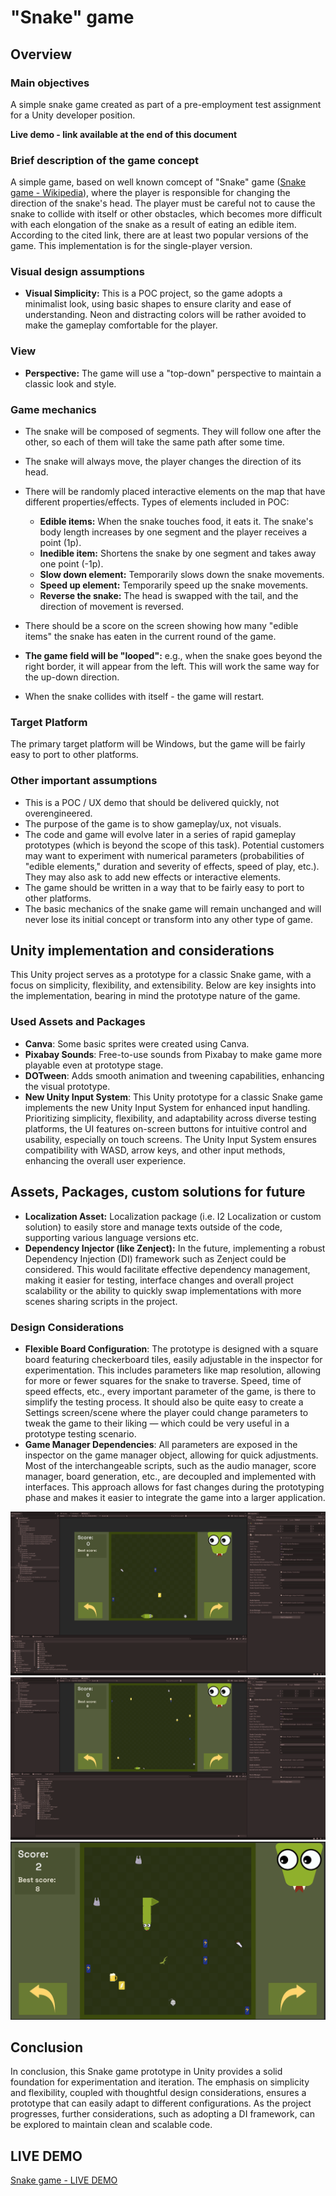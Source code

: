 # "Snake" game

## Overview
### Main objectives
A simple snake game created as part of a pre-employment test assignment for a Unity developer position.

<b> Live demo - link available at the end of this document </b>

### Brief description of the game concept
A simple game, based on well known comcept of "Snake" game ([Snake game - Wikipedia](https://en.wikipedia.org/wiki/Snake_(video_game_genre))),  where the player is responsible for changing the direction of the snake's head. The player must be careful not to cause the snake to collide with itself or other obstacles, which becomes more difficult with each elongation of the snake as a result of eating an edible item. According to the cited link, there are at least two popular versions of the game. This implementation is for the single-player version.


### Visual design assumptions
- **Visual Simplicity:** This is a POC project, so the game adopts a minimalist look, using basic shapes to ensure clarity and ease of understanding. Neon and distracting colors will be rather avoided to make the gameplay comfortable for the player.

### View
- **Perspective:** The game will use a "top-down" perspective to maintain a classic look and style.

### Game mechanics
- The snake will be composed of segments. They will follow one after the other, so each of them will take the same path after some time.
- The snake will always move, the player changes the direction of its head.
- There will be randomly placed interactive elements on the map that have different properties/effects.
  Types of elements included in POC:
  - **Edible items:** When the snake touches food, it eats it. The snake's body length increases by one segment and the player receives a point (1p).
  - **Inedible item:** Shortens the snake by one segment and takes away one point (-1p).
  - **Slow down element:** Temporarily slows down the snake movements.
  - **Speed up element:** Temporarily speed up the snake movements.
  - **Reverse the snake:** The head is swapped with the tail, and the direction of movement is reversed.

- There should be a score on the screen showing how many "edible items" the snake has eaten in the current round of the game.

- **The game field will be "looped":** e.g., when the snake goes beyond the right border, it will appear from the left. This will work the same way for the up-down direction.

- When the snake collides with itself - the game will restart.


### Target Platform
  The primary target platform will be Windows, but the game will be fairly easy to port to other platforms.

### Other important assumptions
- This is a POC / UX demo that should be delivered quickly, not overengineered.
- The purpose of the game is to show gameplay/ux, not visuals.
- The code and game will evolve later in a series of rapid gameplay prototypes (which is beyond the scope of this task). Potential customers may want to experiment with numerical parameters (probabilities of "edible elements," duration and severity of effects, speed of play, etc.). They may also ask to add new effects or interactive elements. 
- The game should be written in a way that to be fairly easy to port to other platforms.
- The basic mechanics of the snake game will remain unchanged and will never lose its initial concept or transform into any other type of game.

## Unity implementation and considerations
This Unity project serves as a prototype for a classic Snake game, with a focus on simplicity, flexibility, and extensibility. Below are key insights into the implementation, bearing in mind the prototype nature of the game.

### Used Assets and Packages
- **Canva**: Some basic sprites were created using Canva.
- **Pixabay Sounds**: Free-to-use sounds from Pixabay to make game more playable even at prototype stage.
- **DOTween**: Adds smooth animation and tweening capabilities, enhancing the visual prototype.
- **New Unity Input System**: This Unity prototype for a classic Snake game implements the new Unity Input System for enhanced input handling. Prioritizing simplicity, flexibility, and adaptability across diverse testing platforms, the UI features on-screen buttons for intuitive control and usability, especially on touch screens. The Unity Input System ensures compatibility with WASD, arrow keys, and other input methods, enhancing the overall user experience.

## Assets, Packages, custom solutions for future
- **Localization Asset:** Localization package (i.e. I2 Localization or custom solution) to easily store and manage texts outside of the code, supporting various language versions etc.
- **Dependency Injector (like Zenject):** In the future, implementing a robust Dependency Injection (DI) framework such as Zenject could be considered. This would facilitate effective dependency management, making it easier for testing, interface changes and overall project scalability or the ability to quickly swap implementations with more scenes sharing scripts in the project.

### Design Considerations

- **Flexible Board Configuration**: The prototype is designed with a square board featuring checkerboard tiles, easily adjustable in the inspector for experimentation. This includes parameters like map resolution, allowing for more or fewer squares for the snake to traverse. Speed, time of speed effects, etc., every important parameter of the game, is there to simplify the testing process. It should also be quite easy to create a Settings screen/scene where the player could change parameters to tweak the game to their liking — which could be very useful in a prototype testing scenario.
- **Game Manager Dependencies**: All parameters are exposed in the inspector on the game manager object, allowing for quick adjustments. Most of the interchangeable scripts, such as the audio manager, score manager, board generation, etc., are decoupled and implemented with interfaces. This approach allows for fast changes during the prototyping phase and makes it easier to integrate the game into a larger application.

![Local Image](/gameScreenRec/Screen_snake_12_by_12.png)
![Local Image](/gameScreenRec/Screen_snake_40_by_40.png)
![Local Image](/gameScreenRec/gameView.png)

## Conclusion

In conclusion, this Snake game prototype in Unity provides a solid foundation for experimentation and iteration. The emphasis on simplicity and flexibility, coupled with thoughtful design considerations, ensures a prototype that can easily adapt to different configurations. As the project progresses, further considerations, such as adopting a DI framework, can be explored to maintain clean and scalable code. 

## LIVE DEMO
[Snake game - LIVE DEMO](https://jakkoz.stronazen.pl/unitySnakeDemo)
